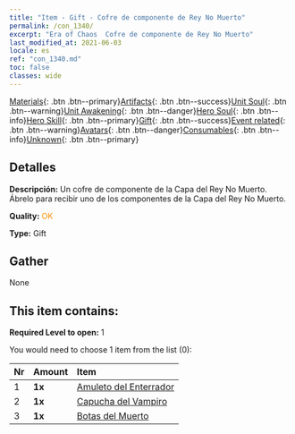 ```yaml
---
title: "Item - Gift - Cofre de componente de Rey No Muerto"
permalink: /con_1340/
excerpt: "Era of Chaos  Cofre de componente de Rey No Muerto"
last_modified_at: 2021-06-03
locale: es
ref: "con_1340.md"
toc: false
classes: wide
---
```

 [Materials](/ItemsES/){: .btn .btn--primary}[Artifacts](/ItemsES/Artifacts/){: .btn .btn--success}[Unit Soul](/ItemsES/UnitSoul/){: .btn .btn--warning}[Unit Awakening](/ItemsES/UnitAwakening/){: .btn .btn--danger}[Hero Soul](/ItemsES/HeroSoul/){: .btn .btn--info}[Hero Skill](/ItemsES/HeroSkill/){: .btn .btn--primary}[Gift](/ItemsES/Gift/){: .btn .btn--success}[Event related](/ItemsES/Events/){: .btn .btn--warning}[Avatars](/ItemsES/Avatars/){: .btn .btn--danger}[Consumables](/ItemsES/Consumables/){: .btn .btn--info}[Unknown](/ItemsES/Unknown/){: .btn .btn--primary}

## Detalles
 **Descripción:** Un cofre de componente de la Capa del Rey No Muerto. Ábrelo para recibir uno de los componentes de la Capa del Rey No Muerto.

 **Quality:** <span style="color: #FF8C00">OK</span>

 **Type:** Gift

## Gather

  None

## This item contains:

 **Required Level to open:** 1

 You would need to choose 1 item from the list (0):

  | Nr | Amount |     Item    |
  |:---|:-------|:------------|
  | 1 |  **1x** | [Amuleto del Enterrador](/ItemsES/art_129/) |  | 
  | 2 |  **1x** | [Capucha del Vampiro](/ItemsES/art_130/) |  | 
  | 3 |  **1x** | [Botas del Muerto](/ItemsES/art_131/) |  | 
